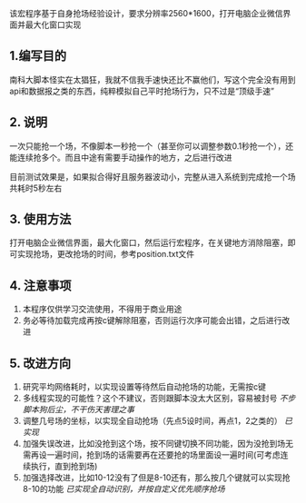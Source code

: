 该宏程序基于自身抢场经验设计，要求分辨率2560*1600，打开电脑企业微信界面并最大化窗口实现
## 1.编写目的
南科大脚本怪实在太猖狂，我就不信我手速快还比不赢他们，写这个完全没有用到api和数据报之类的东西，纯粹模拟自己平时抢场行为，只不过是“顶级手速”
## 2. 说明
一次只能抢一个场，不像脚本一秒抢一个（甚至你可以调整参数0.1秒抢一个），还能连续抢多个。而且中途有需要手动操作的地方，之后进行改进

目前测试效果是，如果拟合得好且服务器波动小，完整从进入系统到完成抢一个场共耗时5秒左右

## 3. 使用方法
打开电脑企业微信界面，最大化窗口，然后运行宏程序，在关键地方消除阻塞，即可实现抢场，更改抢场的时间，参考position.txt文件

## 4. 注意事项
1. 本程序仅供学习交流使用，不得用于商业用途
2. 务必等待加载完成再按c键解除阻塞，否则运行次序可能会出错，之后进行改进

## 5. 改进方向
1. 研究平均网络耗时，以实现设置等待然后自动抢场的功能，无需按c键
2. 多线程实现的可能性？这个不建议，否则跟脚本没太大区别，容易被封号 *不步脚本狗后尘，不干伤天害理之事*
3. 调整几号场的坐标，以实现全自动抢场（先点5设时间，再点1，2之类的） *已实现*
4. 加强失误改进，比如没抢到这个场，按不同键切换不同功能，因为没抢到场无需再设一遍时间，抢到场的话需要再在还要抢的场里面设一遍时间(可考虑连续执行，直到抢到场)
5. 加强选择改进，比如10-12没有了但是8-10还有，那么按几个键就可以实现抢8-10的功能 *已实现全自动识别，并按自定义优先顺序抢场*
